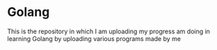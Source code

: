 # Golang
This is the repository in which I am uploading my progress am doing in learning Golang by uploading various programs made by me
